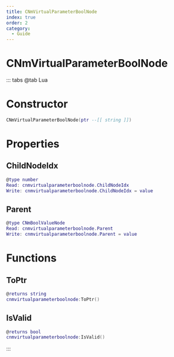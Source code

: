 ```yaml
---
title: CNmVirtualParameterBoolNode
index: true
order: 2
category:
  - Guide
---
```


# CNmVirtualParameterBoolNode

::: tabs
@tab Lua
# Constructor
```lua
CNmVirtualParameterBoolNode(ptr --[[ string ]])
```
# Properties
## ChildNodeIdx 
```lua
@type number
Read: cnmvirtualparameterboolnode.ChildNodeIdx
Write: cnmvirtualparameterboolnode.ChildNodeIdx = value
```
## Parent 
```lua
@type CNmBoolValueNode
Read: cnmvirtualparameterboolnode.Parent
Write: cnmvirtualparameterboolnode.Parent = value
```
# Functions
## ToPtr
```lua
@returns string
cnmvirtualparameterboolnode:ToPtr()
```
## IsValid
```lua
@returns bool
cnmvirtualparameterboolnode:IsValid()
```

:::